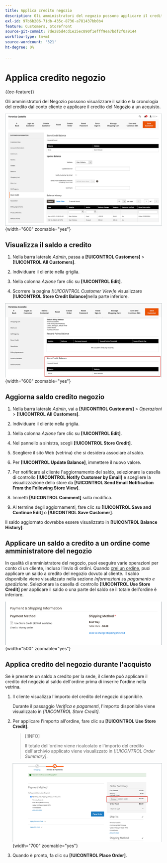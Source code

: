 ```yaml
---
title: Applica credito negozio
description: Gli amministratori del negozio possono applicare il credito del negozio a un acquisto.
exl-id: 97b6b206-71db-435c-8736-a781437bb0b4
feature: Customers, Storefront
source-git-commit: 7de285d4cd1e25ec890f1efff9ea7bdf2f0a9144
workflow-type: tm+mt
source-wordcount: '321'
ht-degree: 0%

---
```


# Applica credito negozio

{{ee-feature}}

Gli amministratori del Negozio possono visualizzare il saldo e la cronologia del credito dal conto cliente e applicare il credito del Negozio a un acquisto.

![Saldo credito cliente e cronologia](assets/store-credit-balance-history.png){width="600" zoomable="yes"}

## Visualizza il saldo a credito

1. Nella barra laterale _Admin_, passa a **[!UICONTROL Customers]** > **[!UICONTROL All Customers]**.

1. Individuare il cliente nella griglia.

1. Nella colonna _Azione_ fare clic su **[!UICONTROL Edit]**.

1. Scorrere la pagina _[!UICONTROL Customer View]_&#x200B;e visualizzare **[!UICONTROL Store Credit Balance]**&#x200B;nella parte inferiore.

![Memorizza saldo credito](assets/store-credit-balance.png){width="600" zoomable="yes"}

## Aggiorna saldo credito negozio

1. Nella barra laterale _Admin_, vai a **[!UICONTROL Customers]** > _Operazioni_ > **[!UICONTROL All Customers]**.

1. Individuare il cliente nella griglia.

1. Nella colonna _Azione_ fare clic su **[!UICONTROL Edit]**.

1. Nel pannello a sinistra, scegli **[!UICONTROL Store Credit]**.

1. Scegliere il sito Web (vetrina) che si desidera associare al saldo.

1. Per **[!UICONTROL Update Balance]**, immettere il nuovo valore.

1. Per notificare al cliente l&#39;aggiornamento del saldo, selezionare la casella di controllo **[!UICONTROL Notify Customer by Email]** e scegliere la visualizzazione dello store da **[!UICONTROL Send Email Notification From the Following Store View]**.

1. Immetti **[!UICONTROL Comment]** sulla modifica.

1. Al termine degli aggiornamenti, fare clic su **[!UICONTROL Save and Continue Edit]** o **[!UICONTROL Save Customer]**.

Il saldo aggiornato dovrebbe essere visualizzato in **[!UICONTROL Balance History]**.

## Applicare un saldo a credito a un ordine come amministratore del negozio

In qualità di amministratore del negozio, puoi eseguire varie operazioni per conto di un cliente, incluso l’invio di ordini. Quando [crei un ordine](../stores-purchase/customer-account-create-order.md), puoi applicare un saldo a credito del negozio dovuto al cliente. Il saldo disponibile viene visualizzato nella sezione _Informazioni su pagamento e spedizione_. Selezionare la casella di controllo **[!UICONTROL Use Store Credit]** per applicare il saldo o una parte del saldo se il totale dell&#39;ordine è inferiore.

![Applica il saldo a credito dell&#39;archivio all&#39;ordine](assets/store-credit-apply.png){width="500" zoomable="yes"}

## Applica credito del negozio durante l&#39;acquisto

Se è presente un saldo a credito per la sede, il cliente può applicare il credito del negozio al saldo dell&#39;ordine prima di inserire l&#39;ordine nella vetrina.

1. Il cliente visualizza l&#39;importo del credito del negozio disponibile.

   Durante il passaggio _Verifica e pagamenti_, l&#39;importo disponibile viene visualizzato in _[!UICONTROL Store Credit]_.

1. Per applicare l&#39;importo all&#39;ordine, fare clic su **[!UICONTROL Use Store Credit]**.

   >[!INFO]
   >
   >Il totale dell&#39;ordine viene ricalcolato e l&#39;importo del credito dell&#39;archivio applicato viene visualizzato in _[!UICONTROL Order Summary]_.

   ![Saldo a credito archiviato applicato all&#39;ordine](assets/store-credit-checkout.png){width="700" zoomable="yes"}

1. Quando è pronto, fa clic su **[!UICONTROL Place Order]**.
